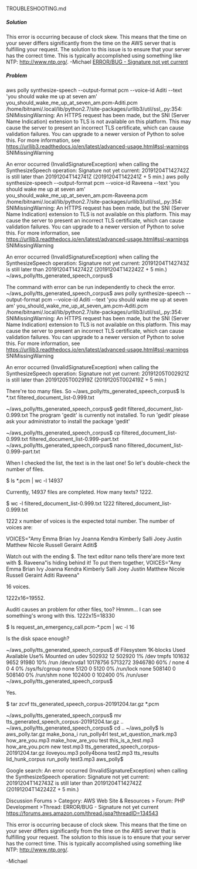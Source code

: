 TROUBLESHOOTING.md


##### Solution
This error is occurring because of clock skew. This means that the time on your sever differs significantly from the time on the AWS server that is fulfilling your request. The solution to this issue is to ensure that your server has the correct time. This is typically accomplished using something like NTP: http://www.ntp.org/. -Michael
[ERROR/BUG - Signature not yet current](https://forums.aws.amazon.com/thread.jspa?threadID=134543)

##### Problem
aws polly synthesize-speech --output-format pcm --voice-id Aditi --text 'you should wake me up at seven am' you_should_wake_me_up_at_seven_am.pcm-Aditi.pcm
/home/bitnami/.local/lib/python2.7/site-packages/urllib3/util/ssl_.py:354: SNIMissingWarning: An HTTPS request has been made, but the SNI (Server Name Indication) extension to TLS is not available on this platform. This may cause the server to present an incorrect TLS certificate, which can cause validation failures. You can upgrade to a newer version of Python to solve this. For more information, see https://urllib3.readthedocs.io/en/latest/advanced-usage.html#ssl-warnings
  SNIMissingWarning

An error occurred (InvalidSignatureException) when calling the SynthesizeSpeech operation: Signature not yet current: 20191204T142742Z is still later than 20191204T142741Z (20191204T142241Z + 5 min.)
aws polly synthesize-speech --output-format pcm --voice-id Raveena --text 'you should wake me up at seven am' you_should_wake_me_up_at_seven_am.pcm-Raveena.pcm
/home/bitnami/.local/lib/python2.7/site-packages/urllib3/util/ssl_.py:354: SNIMissingWarning: An HTTPS request has been made, but the SNI (Server Name Indication) extension to TLS is not available on this platform. This may cause the server to present an incorrect TLS certificate, which can cause validation failures. You can upgrade to a newer version of Python to solve this. For more information, see https://urllib3.readthedocs.io/en/latest/advanced-usage.html#ssl-warnings
  SNIMissingWarning

An error occurred (InvalidSignatureException) when calling the SynthesizeSpeech operation: Signature not yet current: 20191204T142743Z is still later than 20191204T142742Z (20191204T142242Z + 5 min.)
~/aws_polly/tts_generated_speech_corpus$

The command with error can be run independently to check the error.
~/aws_polly/tts_generated_speech_corpus$ aws polly synthesize-speech --output-format pcm --voice-id Aditi --text 'you should wake me up at seven am' you_should_wake_me_up_at_seven_am.pcm-Aditi.pcm
/home/bitnami/.local/lib/python2.7/site-packages/urllib3/util/ssl_.py:354: SNIMissingWarning: An HTTPS request has been made, but the SNI (Server Name Indication) extension to TLS is not available on this platform. This may cause the server to present an incorrect TLS certificate, which can cause validation failures. You can upgrade to a newer version of Python to solve this. For more information, see https://urllib3.readthedocs.io/en/latest/advanced-usage.html#ssl-warnings
  SNIMissingWarning

An error occurred (InvalidSignatureException) when calling the SynthesizeSpeech operation: Signature not yet current: 20191205T002921Z is still later than 20191205T002919Z (20191205T002419Z + 5 min.)

There're too many files. So
~/aws_polly/tts_generated_speech_corpus$ ls *.txt
filtered_document_list-0.999.txt

~/aws_polly/tts_generated_speech_corpus$ gedit filtered_document_list-0.999.txt
The program 'gedit' is currently not installed. To run 'gedit' please ask your administrator to install the package 'gedit'

~/aws_polly/tts_generated_speech_corpus$ cp filtered_document_list-0.999.txt filtered_document_list-0.999-part.txt
~/aws_polly/tts_generated_speech_corpus$ nano filtered_document_list-0.999-part.txt

When I checked the list, the text is in the last one! So let's double-check the number of files.

$ ls *.pcm | wc -l
14937

Currently, 14937 files are completed. How many texts? 1222.

$ wc -l filtered_document_list-0.999.txt
1222 filtered_document_list-0.999.txt

1222 x number of voices is the expected total number. The number of voices are:

VOICES="Amy Emma Brian Ivy Joanna Kendra Kimberly Salli Joey Justin Matthew Nicole Russell Geraint Aditi$

Watch out with the ending $. The text editor nano tells there'are more text with $.
 Raveena"is hiding behind it!
To put them together,
VOICES="Amy Emma Brian Ivy Joanna Kendra Kimberly Salli Joey Justin Matthew Nicole Russell Geraint Aditi Raveena"

16 voices.

1222x16=19552.

Auditi causes an problem for other files, too?
Hmmm... I can see something's wrong with this.
1222x15=18330


$ ls request_an_emergency_call.pcm-*.pcm | wc -l
16


Is the disk space enough?

~/aws_polly/tts_generated_speech_corpus$ df
Filesystem     1K-blocks    Used Available Use% Mounted on
udev              502932      12    502920   1% /dev
tmpfs             101632    9652     91980  10% /run
/dev/xvda1      10178756 5713272   3946780  60% /
none                   4       0         4   0% /sys/fs/cgroup
none                5120       0      5120   0% /run/lock
none              508140       0    508140   0% /run/shm
none              102400       0    102400   0% /run/user
~/aws_polly/tts_generated_speech_corpus$

Yes.

$ tar zcvf tts_generated_speech_corpus-20191204.tar.gz *.pcm

~/aws_polly/tts_generated_speech_corpus$ mv tts_generated_speech_corpus-20191204.tar.gz ..
~/aws_polly/tts_generated_speech_corpus$ cd ..
~/aws_polly$ ls
aws_polly.tar.gz  make_bona_i       run_polly4rl  test_wt_question_mark.mp3
how_are_you.mp3   make_how_are_you  test          this_is_a_test.mp3
how_are_you.pcm   new               test.mp3      tts_generated_speech_corpus-20191204.tar.gz
iloveyou.mp3      polly4bona        test2.mp3     tts_results
lid_hunk_corpus   run_polly         test3.mp3
aws_polly$

Google search: An error occurred (InvalidSignatureException) when calling the SynthesizeSpeech operation: Signature not yet current: 20191204T142743Z is still later than 20191204T142742Z (20191204T142242Z + 5 min.)

Discussion Forums > Category: AWS Web Site & Resources > Forum: PHP Development >Thread: ERROR/BUG - Signature not yet current
https://forums.aws.amazon.com/thread.jspa?threadID=134543


This error is occurring because of clock skew. This means that the time on your sever differs significantly from the time on the AWS server that is fulfilling your request. The solution to this issue is to ensure that your server has the correct time. This is typically accomplished using something like NTP: http://www.ntp.org/.

-Michael
